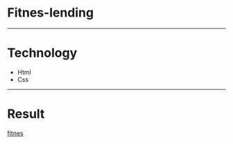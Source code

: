 <h1>Fitnes-lending</h1>
<hr>
<h1>Technology</h1>
<ul>
  <li>Html</li>
  <li>Css</li>
</ul>
<hr>
<h1>Result</h1>
<a href="https://drotsyk.github.io/fitnes/index.html">fitnes</a>
